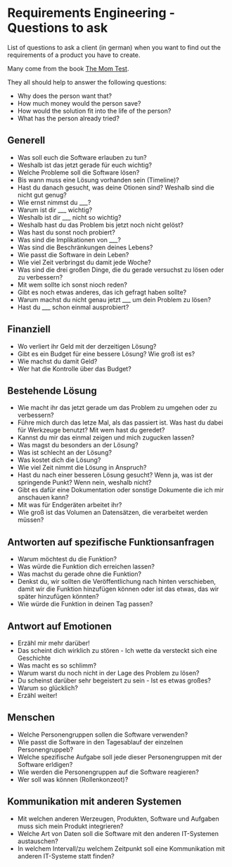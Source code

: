# Requirements Engineering - Questions to ask
List of questions to ask a client (in german) when you want to find out the requirements of a product you have to create.

Many come from the book [The Mom Test](http://momtestbook.com/).

They all should help to answer the following questions:

* Why does the person want that?
* How much money would the person save?
* How would the solution fit into the life of the person?
* What has the person already tried?

## Generell
* Was soll euch die Software erlauben zu tun?
* Weshalb ist das jetzt gerade für euch wichtig?
* Welche Probleme soll die Software lösen?
* Bis wann muss eine Lösung vorhanden sein (Timeline)?
* Hast du danach gesucht, was deine Otionen sind? Weshalb sind die nicht gut genug?
* Wie ernst nimmst du \_\_\_?
* Warum ist dir \_\_\_ wichtig?
* Weshalb ist dir \_\_\_ nicht so wichtig?
* Weshalb hast du das Problem bis jetzt noch nicht gelöst?
* Was hast du sonst noch probiert?
* Was sind die Implikationen von \_\_\_?
* Was sind die Beschränkungen deines Lebens?
* Wie passt die Software in dein Leben?
* Wie viel Zeit verbringst du damit jede Woche?
* Was sind die drei großen Dinge, die du gerade versuchst zu lösen oder zu verbessern?
* Mit wem sollte ich sonst nioch reden?
* Gibt es noch etwas anderes, das ich gefragt haben sollte?
* Warum machst du nicht genau jetzt \_\_\_ um dein Problem zu lösen?
* Hast du \_\_\_ schon einmal ausprobiert?

## Finanziell
* Wo verliert ihr Geld mit der derzeitigen Lösung?
* Gibt es ein Budget für eine bessere Lösung? Wie groß ist es?
* Wie machst du damit Geld?
* Wer hat die Kontrolle über das Budget?

## Bestehende Lösung
* Wie macht ihr das jetzt gerade um das Problem zu umgehen oder zu verbessern?
* Führe mich durch das letze Mal, als das passiert ist. Was hast du dabei für Werkzeuge benutzt? Mit wem hast du geredet?
* Kannst du mir das einmal zeigen und mich zugucken lassen?
* Was magst du besonders an der Lösung?
* Was ist schlecht an der Lösung?
* Was kostet dich die Lösung?
* Wie viel Zeit nimmt die Lösung in Anspruch?
* Hast du nach einer besseren Lösung gesucht? Wenn ja, was ist der springende Punkt? Wenn nein, weshalb nicht?
* Gibt es dafür eine Dokumentation oder sonstige Dokumente die ich mir anschauen kann?
* Mit was für Endgeräten arbeitet ihr?
* Wie groß ist das Volumen an Datensätzen, die verarbeitet werden müssen?

## Antworten auf spezifische Funktionsanfragen
* Warum möchtest du die Funktion?
* Was würde die Funktion dich erreichen lassen?
* Was machst du gerade ohne die Funktion?
* Denkst du, wir sollten die Veröffentlichung nach hinten verschieben, damit wir die Funktion hinzufügen können oder ist das etwas, das wir später hinzufügen könnten?
* Wie würde die Funktion in deinen Tag passen?

## Antwort auf Emotionen
* Erzähl mir mehr darüber!
* Das scheint dich wirklich zu stören - Ich wette da versteckt sich eine Geschichte
* Was macht es so schlimm?
* Warum warst du noch nicht in der Lage des Problem zu lösen?
* Du scheinst darüber sehr begeistert zu sein - Ist es etwas großes?
* Warum so glücklich?
* Erzähl weiter!

## Menschen
* Welche Personengruppen sollen die Software verwenden?
* Wie passt die Software in den Tagesablauf der einzelnen Personengruppeb?
* Welche spezifische Aufgabe soll jede dieser Personengruppen mit der Software erldigen?
* Wie werden die Personengruppen auf die Software reagieren?
* Wer soll was können (Rollenkonzeot)?
  
## Kommunikation mit anderen Systemen
* Mit welchen anderen Werzeugen, Produkten, Software und Aufgaben muss sich mein Produkt integrieren?
* Welche Art von Daten soll die Software mit den anderen IT-Systemen austauschen?
* In welchem Intervall/zu welchem Zeitpunkt soll eine Kommunikation mit anderen IT-Systeme statt finden?

